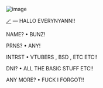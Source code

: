 ![image](https://github.com/milIieparfait/milIieparfait/assets/155550810/1959711e-01e8-4fec-909a-d2a089b5b8f2)

[🪄](https://youtu.be/I90lq1gd0X8?si=jWqjHyKavdDwqPbk) — HALLO EVERYNYANN!!

NAME?  •  BUNZ!

PRNS?  •  ANY!

INTRST  •  VTUBERS , BSD , ETC ETC!!

DNI?  •  ALL THE BASIC STUFF ETC!!

ANY MORE?  •  FUCK I FORGOT!!
